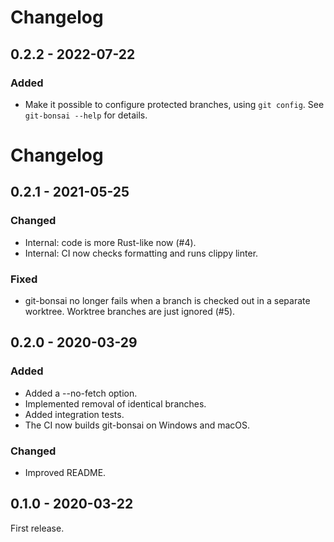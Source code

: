 # Changelog

## 0.2.2 - 2022-07-22

### Added

- Make it possible to configure protected branches, using `git config`. See `git-bonsai --help` for details.

# Changelog

## 0.2.1 - 2021-05-25

### Changed

- Internal: code is more Rust-like now (#4).
- Internal: CI now checks formatting and runs clippy linter.

### Fixed

- git-bonsai no longer fails when a branch is checked out in a separate worktree. Worktree branches are just ignored (#5).

## 0.2.0 - 2020-03-29

### Added

- Added a --no-fetch option.
- Implemented removal of identical branches.
- Added integration tests.
- The CI now builds git-bonsai on Windows and macOS.

### Changed

- Improved README.

## 0.1.0 - 2020-03-22

First release.
